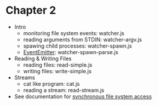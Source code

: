 # Chapter 2

* Intro
  * monitoring file system events: watcher.js
  * reading arguments from STDIN: watcher-argv.js
  * spawing child processes: watcher-spawn.js
  * [EventEmitter](http://nodejs.org/api/events.html#events_class_events_eventemitter): watcher-spawn-parse.js
* Reading & Writing Files
  * reading files: read-simple.js
  * writing files: write-simple.js
* Streams
  * cat like program: cat.js
  * reading a stream: read-stream.js
* See documentation for [synchronous file system access](http://nodejs.org/api/fs.html#fs_fs_readfilesync_filename_options)
